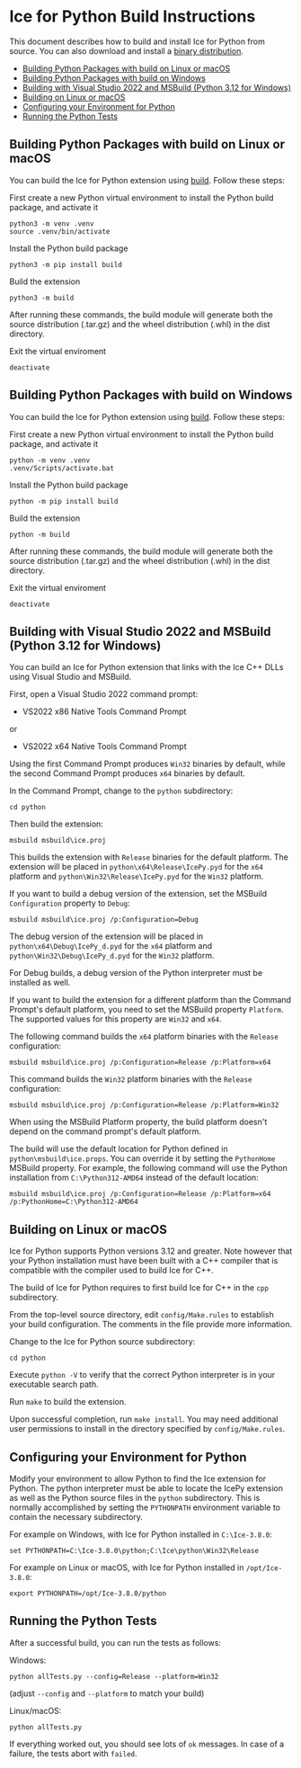 # Ice for Python Build Instructions

This document describes how to build and install Ice for Python from source.
You can also download and install a [binary distribution].

* [Building Python Packages with build on Linux or macOS](#building-python-packages-with-build-on-linux-or-macos)
* [Building Python Packages with build on Windows](#building-python-packages-with-build-on-windows)
* [Building with Visual Studio 2022 and MSBuild (Python 3\.12 for Windows)](#building-with-visual-studio-2022-and-msbuild-python-312-for-windows)
* [Building on Linux or macOS](#building-on-linux-or-macos)
* [Configuring your Environment for Python](#configuring-your-environment-for-python)
* [Running the Python Tests](#running-the-python-tests)

## Building Python Packages with build on Linux or macOS

You can build the Ice for Python extension using [build]. Follow these steps:

First create a new Python virtual environment to install the Python build package, and activate it

```shell
python3 -m venv .venv
source .venv/bin/activate
```

Install the Python build package

```shell
python3 -m pip install build
```

Build the extension

```shell
python3 -m build
```

After running these commands, the build module will generate both the source distribution (.tar.gz) and the wheel
distribution (.whl) in the dist directory.

Exit the virtual enviroment

```shell
deactivate
```

## Building Python Packages with build on Windows

You can build the Ice for Python extension using [build]. Follow these steps:

First create a new Python virtual environment to install the Python build package, and activate it

```shell
python -m venv .venv
.venv/Scripts/activate.bat
```

Install the Python build package

```shell
python -m pip install build
```

Build the extension

```shell
python -m build
```

After running these commands, the build module will generate both the source distribution (.tar.gz) and the wheel
distribution (.whl) in the dist directory.

Exit the virtual enviroment

```shell
deactivate
```

## Building with Visual Studio 2022 and MSBuild (Python 3.12 for Windows)

You can build an Ice for Python extension that links with the Ice C++ DLLs using Visual Studio and MSBuild.

First, open a Visual Studio 2022 command prompt:

* VS2022 x86 Native Tools Command Prompt

or

* VS2022 x64 Native Tools Command Prompt

Using the first Command Prompt produces `Win32` binaries by default, while
the second Command Prompt produces `x64` binaries by default.

In the Command Prompt, change to the `python` subdirectory:

```shell
cd python
```

Then build the extension:

```shell
msbuild msbuild\ice.proj
```

This builds the extension with `Release` binaries for the default platform. The
extension will be placed in `python\x64\Release\IcePy.pyd` for the `x64`
platform and `python\Win32\Release\IcePy.pyd` for the `Win32` platform.

If you want to build a debug version of the extension, set the MSBuild
`Configuration` property to `Debug`:

```shell
msbuild msbuild\ice.proj /p:Configuration=Debug
```

The debug version of the extension will be placed in
`python\x64\Debug\IcePy_d.pyd` for the `x64` platform and
`python\Win32\Debug\IcePy_d.pyd` for the `Win32` platform.

For Debug builds, a debug version of the Python interpreter must be installed
as well.

If you want to build the extension for a different platform than the Command
Prompt's default platform, you need to set the MSBuild property `Platform`. The
supported values for this property are `Win32` and `x64`.

The following command builds the `x64` platform binaries with the `Release`
configuration:

```shell
msbuild msbuild\ice.proj /p:Configuration=Release /p:Platform=x64
```

This command builds the `Win32` platform binaries with the `Release`
configuration:

```shell
msbuild msbuild\ice.proj /p:Configuration=Release /p:Platform=Win32
```

When using the MSBuild Platform property, the build platform doesn't depend
on the command prompt's default platform.

The build will use the default location for Python defined in
`python\msbuild\ice.props`. You can override it by setting the `PythonHome`
MSBuild property. For example, the following command will use the Python
installation from `C:\Python312-AMD64` instead of the default location:

```shell
msbuild msbuild\ice.proj /p:Configuration=Release /p:Platform=x64 /p:PythonHome=C:\Python312-AMD64
```

## Building on Linux or macOS

Ice for Python supports Python versions 3.12 and greater. Note however that
your Python installation must have been built with a C++ compiler that is
compatible with the compiler used to build Ice for C++.

The build of Ice for Python requires to first build Ice for C++ in the `cpp`
subdirectory.

From the top-level source directory, edit `config/Make.rules` to establish your
build configuration. The comments in the file provide more information.

Change to the Ice for Python source subdirectory:

```shell
cd python
```

Execute `python -V` to verify that the correct Python interpreter is in your
executable search path.

Run `make` to build the extension.

Upon successful completion, run `make install`. You may need additional user
permissions to install in the directory specified by `config/Make.rules`.

## Configuring your Environment for Python

Modify your environment to allow Python to find the Ice extension for Python.
The python interpreter must be able to locate the IcePy extension as well as
the Python source files in the `python` subdirectory. This is normally
accomplished by setting the `PYTHONPATH` environment variable to contain the
necessary subdirectory.

For example on Windows, with Ice for Python installed in `C:\Ice-3.8.0`:

```shell
set PYTHONPATH=C:\Ice-3.8.0\python;C:\Ice\python\Win32\Release
```

For example on Linux or macOS, with Ice for Python installed in `/opt/Ice-3.8.0`:

```shell
export PYTHONPATH=/opt/Ice-3.8.0/python
```

## Running the Python Tests

After a successful build, you can run the tests as follows:

Windows:

```shell
python allTests.py --config=Release --platform=Win32
```

(adjust `--config` and `--platform` to match your build)

Linux/macOS:

```shell
python allTests.py
```

If everything worked out, you should see lots of `ok` messages. In case of a
failure, the tests abort with `failed`.

[binary distribution]: https://zeroc.com/downloads/ice
[build]: https://packaging.python.org/en/latest/key_projects/#build
